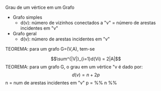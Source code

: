 Grau de um vértice em um Grafo
- Grafo simples
	- d(v): número de vizinhos conectados a "v" = número de arestas incidentes em "v"
- Grafo geral
	- d(v): número de arestas incidentes em "v"

TEOREMA: para um grafo G=(V,A), tem-se 

$$\sum^{|V|}_{i=1}d(Vi) = 2|A|$$
TEOREMA: para um grafo G, o grau em um vértice "v é dado por:
$$d(v)=n+2p$$n = num de arestas incidentes em "v"
p = %% n %%